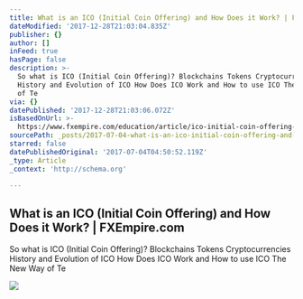```yaml
---
title: What is an ICO (Initial Coin Offering) and How Does it Work? | FXEmpire.com
dateModified: '2017-12-28T21:03:04.835Z'
publisher: {}
author: []
inFeed: true
hasPage: false
description: >-
  So what is ICO (Initial Coin Offering)? Blockchains Tokens Cryptocurrencies
  History and Evolution of ICO How Does ICO Work and How to use ICO The New Way
  of Te
via: {}
datePublished: '2017-12-28T21:03:06.072Z'
isBasedOnUrl: >-
  https://www.fxempire.com/education/article/ico-initial-coin-offering-work-418446
sourcePath: _posts/2017-07-04-what-is-an-ico-initial-coin-offering-and-how-does-it-work.md
starred: false
datePublishedOriginal: '2017-07-04T04:50:52.119Z'
_type: Article
_context: 'http://schema.org'

---
```

<article style=""><h1>What is an ICO (Initial Coin Offering) and How Does it Work? | FXEmpire.com</h1><p>So what is ICO (Initial Coin Offering)? Blockchains Tokens Cryptocurrencies History and Evolution of ICO How Does ICO Work and How to use ICO The New Way of Te</p><img src="https://responsive.fxempire.com/fxempire/630a/2017/07/Cryptocurrency.jpg" /></article>
